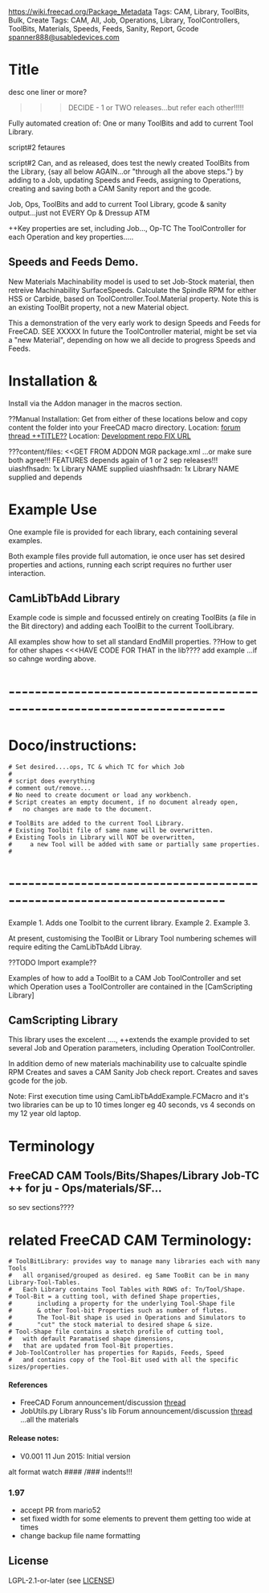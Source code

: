 https://wiki.freecad.org/Package_Metadata
Tags: CAM, Library, ToolBits, Bulk, Create
Tags: CAM, All, Job, Operations, Library, ToolControllers, ToolBits, Materials, Speeds, Feeds, Sanity, Report, Gcode
spanner888@usabledevices.com

# Title

desc one liner or more?
>>>DECIDE - 1 or TWO releases...but refer each other!!!!!

Fully automated creation of:
One or many ToolBits and add to current Tool Library.

script#2 fetaures

script#2 Can, and as released, does test the newly created ToolBits from the Library, {say all below AGAIN...or "through all the above steps."}
    by adding to a Job, updating Speeds and Feeds, assigning to Operations, creating and saving both a CAM Sanity report and the gcode.

Job, Ops, ToolBits and add to current Tool Library, gcode & sanity output...just not EVERY Op & Dressup ATM

++Key properties are set, including Job..., Op-TC
The ToolController for each Operation and key properties.....

## Speeds and Feeds Demo.
New Materials Machinability model is used to set Job-Stock material, then retreive Machinability SurfaceSpeeds.
Calculate the Spindle RPM for either HSS or Carbide, based on ToolController.Tool.Material property. Note this is an existing ToolBit property, not a new Material object.

This a demonstration of the very early work to design Speeds and Feeds for FreeCAD. SEE XXXXX
In future the ToolController material, might be set via a "new Material", depending on how we all decide to progress Speeds and Feeds.


# Installation &

Install via the Addon manager in the macros section.

??Manual Installation:
Get from either of these locations below and copy content the folder into your FreeCAD macro directory.
Location: [forum thread ++TITLE??](https://forum.freecadweb.org/viewtopic.php?f=3&t=60818)
Location: [Development repo FIX URL](https://github.com/shaise/FreeCAD_SheetMetal)

???content/files:  <<GET FROM ADDON MGR package.xml ...or make sure both agree!!!
FEATURES depends again of 1 or 2 sep releases!!!
uiashfhsadn: 1x Library NAME supplied
uiashfhsadn: 1x Library NAME supplied and depends

# Example Use
One example file is provided for each library, each containing several examples.

Both example files provide full automation, ie once user has set desired properties and actions, running each script requires no further user interaction.

## CamLibTbAdd Library
Example code is simple and focussed entirely on creating ToolBits (a file in the Bit directory)
and adding each ToolBit to the current ToolLibrary.

All examples show how to set all standard EndMill properties.
??How to get for other shapes <<<HAVE CODE FOR THAT in the lib????
add example ...if so cahnge wording above.

# -----------------------------------------------------------------------
# Doco/instructions:
    # Set desired....ops, TC & which TC for which Job
    #
    # script does everything
    # comment out/remove...
    # No need to create document or load any workbench.
    # Script creates an empty document, if no document already open,
    #   no changes are made to the document.

    # ToolBits are added to the current Tool Library.
    # Existing Toolbit file of same name will be overwritten.
    # Existing Tools in Library will NOT be overwritten,
    #     a new Tool will be added with same or partially same properties.
    #

# -----------------------------------------------------------------------

Example 1. Adds one Toolbit to the current library.
Example 2.
Example 3.

At present, customising the ToolBit or Library Tool numbering schemes will require editing the CamLibTbAdd Libray.

??TODO Import example??

Examples of how to add a ToolBit to a CAM Job ToolController and set which Operation uses a ToolController are contained in the [CamScripting Library]

## CamScripting Library
This library uses the excelent ....,
++extends the example provided to set several Job and Operation parameters, including Operation ToolController.

In addition
demo of new materials machinability use to calcualte spindle RPM
Creates and saves a CAM Sanity Job check report.
Creates and saves gcode for the job.

Note: First execution time using CamLibTbAddExample.FCMacro and it's two libraries can be up to 10 times longer eg 40 seconds, vs 4 seconds on my 12 year old laptop.

# Terminology
## FreeCAD CAM Tools/Bits/Shapes/Library Job-TC ++ for ju - Ops/materials/SF...
so sev sections????

# related FreeCAD CAM Terminology:
    # ToolBitLibrary: provides way to manage many libraries each with many Tools
    #   all organised/grouped as desired. eg Same TooBit can be in many Library-Tool-Tables.
    #   Each Library contains Tool Tables with ROWS of: Tn/Tool/Shape.
    # Tool-Bit = a cutting tool, with defined Shape properties,
    #       including a property for the underlying Tool-Shape file
    #       & other Tool-bit Properties such as number of flutes.
    #       The Tool-Bit shape is used in Operations and Simulators to
    #       "cut" the stock material to desired shape & size.
    # Tool-Shape file contains a sketch profile of cutting tool,
    #   with default Paramatised shape dimensions,
    #   that are updated from Tool-Bit properties.
    # Job-ToolController has properties for Rapids, Feeds, Speed
    #   and contains copy of the Tool-Bit used with all the specific sizes/properties.

#### References
* FreeCAD Forum announcement/discussion [thread](https://forum.freecadweb.org/viewtopic.php?f=3&t=60818)
* JobUtils.py Library Russ's lib Forum announcement/discussion [thread](https://forum.freecadweb.org/viewtopic.php?f=3&t=60818)
...all the materials

#### Release notes:
* V0.001  11 Jun 2015:  Initial version

alt format watch #### /### indents!!!
### 1.97
* accept PR from mario52
* set fixed width for some elements to prevent them getting too wide at times
* change backup file name formatting

## License
LGPL-2.1-or-later (see [LICENSE](LICENSE))
